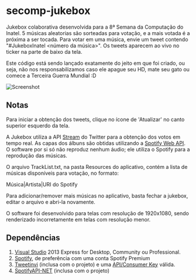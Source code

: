 # secomp-jukebox

Jukebox colaborativa desenvolvida para a 8ª Semana da Computação do Inatel. 5 músicas aleatorias são sorteadas para votação, e a mais votada é a próxima a ser tocada. Para votar em uma música, envie um tweet contendo "#JukeboxInatel <número da música>". Os tweets aparecem ao vivo no ticker na parte de baixo da tela.

Este código está sendo lançado exatamente do jeito em que foi criado, ou seja, não nos responsabilizamos caso ele apague seu HD, mate seu gato ou comece a Terceira Guerra Mundial :D

![Screenshot](http://i.imgur.com/FTvUcqG.png "Screenshot")

## Notas

Para iniciar a obtenção dos tweets, clique no ícone de 'Atualizar' no canto superior esquerdo da tela.

A Jukebox utiliza a API [Stream](https://dev.twitter.com/streaming/overview "Stream") do Twitter para a obtenção dos votos em tempo real. As capas dos álbuns são obtidas utilizando a [Spotify Web API](https://developer.spotify.com/web-api/ "Spotify Web API"). O software por si só não reproduz nenhum áudio; ele utiliza o Spotify para a reprodução das músicas.

O arquivo TrackList.txt, na pasta Resources do aplicativo, contém a lista de músicas disponíveis para votação, no formato:

Música|Artista|URI do Spotify

Para adicionar/remover mais músicas no aplicativo, basta fechar a jukebox, editar o arquivo e abri-la novamente.

O software foi desenvolvido para telas com resolução de 1920x1080, sendo renderizado incorretamente em telas com resolução menor.

## Dependências

1. [Visual Studio](https://www.visualstudio.com/ "Visual Studio") 2013 Express for Desktop, Community ou Professional.
2. [Spotify](https://spotify.com/ "Spotify"), de preferência com uma conta Spotify Premium
3. [Tweetinvi](https://tweetinvi.codeplex.com/ "Tweetinvi") (inclusa com o projeto) e uma [API/Consumer Key](https://apps.twitter.com/ "API/Consumer Key") válida.
4. [SpotifyAPI-NET](https://github.com/JohnnyCrazy/SpotifyAPI-NET "SpotifyAPI-NET") (inclusa com o projeto)
